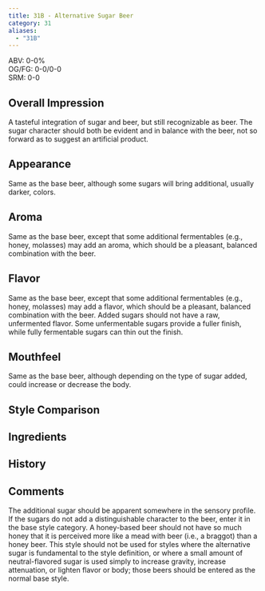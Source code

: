 ```yaml
---
title: 31B - Alternative Sugar Beer
category: 31
aliases: 
  - "31B"
---
```


ABV: 0-0%  
OG/FG: 0-0/0-0  
SRM: 0-0  

## Overall Impression
A tasteful integration of sugar and beer, but still recognizable as beer. The sugar character should both be evident and in balance with the beer, not so forward as to suggest an artificial product.

## Appearance
Same as the base beer, although some sugars will bring additional, usually darker, colors.

## Aroma
Same as the base beer, except that some additional fermentables (e.g., honey, molasses) may add an aroma, which should be a pleasant, balanced combination with the beer.

## Flavor
Same as the base beer, except that some additional fermentables (e.g., honey, molasses) may add a flavor, which should be a pleasant, balanced combination with the beer. Added sugars should not have a raw, unfermented flavor. Some unfermentable sugars provide a fuller finish, while fully fermentable sugars can thin out the finish.

## Mouthfeel
Same as the base beer, although depending on the type of sugar added, could increase or decrease the body.

## Style Comparison


## Ingredients


## History


## Comments
The additional sugar should be apparent somewhere in the sensory profile. If the sugars do not add a distinguishable character to the beer, enter it in the base style category. A honey-based beer should not have so much honey that it is perceived more like a mead with beer (i.e., a braggot) than a honey beer. This style should not be used for styles where the alternative sugar is fundamental to the style definition, or where a small amount of neutral-flavored sugar is used simply to increase gravity, increase attenuation, or lighten flavor or body; those beers should be entered as the normal base style.